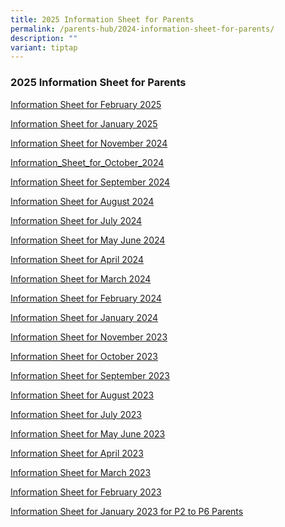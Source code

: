 ```yaml
---
title: 2025 Information Sheet for Parents
permalink: /parents-hub/2024-information-sheet-for-parents/
description: ""
variant: tiptap
---
```

<h3><strong>2025 Information Sheet for Parents</strong></h3>
<p><a href="/files/Parents' Hub/2025 Information Sheets/002_Information_Sheet_for_February_2025.pdf" rel="noopener nofollow" target="_blank">Information Sheet for February 2025</a>
</p>
<p><a href="/files/Parents' Hub/2025 Information Sheets/001_Information_Sheet_for_January_2025.pdf" rel="noopener nofollow" target="_blank">Information Sheet for January 2025</a>
</p>
<p><a href="/files/Information_Sheet_for_November_2024.pdf" rel="noopener nofollow" target="_blank">Information Sheet for November 2024</a>
</p>
<p><a href="/files/Information_Sheet_for_October_2024.pdf" rel="noopener nofollow" target="_blank">Information_Sheet_for_October_2024</a>
</p>
<p><a href="/files/Information_Sheet_for_September_2024.pdf" rel="noopener nofollow" target="_blank">Information Sheet for September 2024</a>
</p>
<p><a href="/files/Information_Sheet_for_August_2024.pdf" rel="noopener noreferrer nofollow" target="_blank">Information Sheet for August 2024</a>
</p>
<p><a href="/files/Information_Sheet_for_July_2024.pdf" rel="noopener noreferrer nofollow" target="_blank">Information Sheet for July 2024</a>
</p>
<p><a href="/files/Information_Sheet_for_May_June_2024.pdf" rel="noopener noreferrer nofollow" target="_blank">Information Sheet for May June 2024</a>
</p>
<p><a href="/files/Parents'%20Hub/2023%20information%20sheets/Information_Sheet_for_April_2024.pdf" rel="noopener noreferrer nofollow" target="_blank">Information Sheet for April 2024</a>
</p>
<p><a href="/files/Parents'%20Hub/2023%20information%20sheets/Information_Sheet_for_March_2024_v2.pdf" rel="noopener noreferrer nofollow" target="_blank">Information Sheet for March 2024</a>
</p>
<p><a href="/files/Parents'%20Hub/2023%20information%20sheets/Information_Sheet_for_February_2024.pdf" rel="noopener noreferrer nofollow" target="_blank">Information Sheet for February 2024</a>
</p>
<p><a href="/files/Parents'%20Hub/2023%20information%20sheets/Information_Sheet_for_January_2024.pdf" rel="noopener noreferrer nofollow" target="_blank">Information Sheet for January 2024</a>
</p>
<p><a href="/files/Parents'%20Hub/2023%20information%20sheets/information%20sheet%20for%20november%202023.pdf" rel="noopener noreferrer nofollow" target="_blank">Information Sheet for November 2023</a>
</p>
<p><a href="/files/Parents'%20Hub/2023%20information%20sheets/information%20sheet%20for%20october%202023.pdf" rel="noopener noreferrer nofollow" target="_blank">Information Sheet for October 2023</a>
</p>
<p><a href="/files/Parents'%20Hub/2023%20information%20sheets/information%20sheet%20for%20september%202023.pdf" rel="noopener noreferrer nofollow" target="_blank">Information Sheet for September 2023</a>
</p>
<p><a href="/files/Parents'%20Hub/2023%20information%20sheets/information%20sheet%20for%20august%202023.pdf" rel="noopener noreferrer nofollow" target="_blank">Information Sheet for August 2023</a>
</p>
<p><a href="/files/Parents'%20Hub/2023%20information%20sheets/information%20sheet%20for%20july%202023.pdf" rel="noopener noreferrer nofollow" target="_blank">Information Sheet for July 2023</a>
</p>
<p><a href="/files/Parents'%20Hub/2023%20information%20sheets/information%20sheet%20for%20may%20june%202023.pdf" rel="noopener noreferrer nofollow" target="_blank">Information Sheet for May June 2023</a>
</p>
<p><a href="/files/Parents'%20Hub/2023%20information%20sheets/Information%20Sheet%20for%20April%202023.pdf" rel="noopener noreferrer nofollow" target="_blank">Information Sheet for April 2023</a>
</p>
<p><a href="/files/Parents'%20Hub/2023%20information%20sheets/Information%20Sheet%20for%20March%202023.pdf" rel="noopener noreferrer nofollow" target="_blank">Information Sheet for March 2023</a>
</p>
<p><a href="/files/Parents'%20Hub/2023%20information%20sheets/Information%20Sheet%20for%20February%202023.pdf" rel="noopener noreferrer nofollow" target="_blank">Information Sheet for February 2023</a>
</p>
<p><a href="/files/Parents'%20Hub/2023%20information%20sheets/Information%20Sheet%20for%20January%202023%20for%20P2%20to%20P6.pdf" rel="noopener noreferrer nofollow" target="_blank">Information Sheet for January 2023 for P2 to P6 Parents</a>
</p>